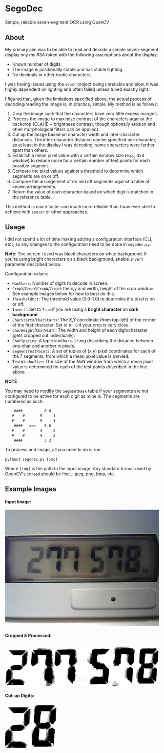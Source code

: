 # SegoDec

Simple, reliable seven-segment OCR using OpenCV

## About

My primary aim was to be able to read and decode a simple seven-segment display ony my RSA token with the following assumptions about the display:

* Known number of digits.
* The image is positionally stable and has stable lighting.
* No decimals or other exotic characters.

I was having issues using the `ssocr` project being unreliable and slow. It was highly dependent on lighting and often failed unless tuned exactly right.

I figured that, given the limitations specified above, the actual process of decoding/reading the image is, in practice, simple. My method is as follows:

1. Crop the image such that the characters have very little excess margins.
2. Process the image to maximize contrast of the characters against the backdrop (CLAHE + brightness contrast, though optionally erosion and other morphological filters can be applied).
3. Cut up the image based on character width and inter-character distances. The inter-character distance can be specified per-character, as at least in the display I was decoding, some characters were farther apart than others.
4. Establish a mean pixel value with a certain window size (e.g., 4x4 window) to reduce noise for a certain number of test points for each possible segment.
5. Compare the pixel values against a threshold to determine which segments are on or off.
6. Compare the arrangement of on and off segments against a table of known arrangements.
7. Return the value of each character based on which digit is matched in the reference table.

This method is much faster and much more reliable than I was ever able to achieve with `ssocer` or other approaches.

## Usage

I did not spend a lot of time making adding a configuration interface (CLI, etc), so any changes to the configuration need to be done in `segodec.py`.

**Note:** The screen I used was black characters on white background. If you're using bright characters on a black background, enable `Invert` parameter described below.

Configuration values:

* `NumChars`: Number of digits to decode in screen.
* `CropX`/`CropY`/`CropW`/`CropH`: the x,y and width, height of the crop window. See example images below for how to best do this.
* `ThresholdPct`: The threshold value (0.0-1.0) to determine if a pixel is on or off.
* `Invert`': Set to `True` if you are using a **bright character** on **dark background**.
* `CharStartX`/`CharStartY`: The X,Y coordinate (from top-left) of the corner of the first character. Set to `0, 0` if your crop is very close.
* `CharHeight`/`CharWidth`: The width and height of each digit/character (gets cropped out individually).
* `CharSpacing`: A tuple `NumChars-1` long describing the distance between one-char and another in pixels.
* `SegmentTestPoints`: A set of tuples of (x,y) pixel coordinates for each of the 7 segments, from which a mean pixel value is dervied.
* `TestWindowSize`: The size of the NxN window from which a mean pixel value is determined for each of the test points described in the line above.


**NOTE**

You may need to modify the `SegmentMask` table if your segments are not configured to be active for each digit as mine is. The segments are numbered as such:

        ####          0 0
       #    #       5     1
       #    #       5     1
        ####   ==>    6 6
       #    #       4     2
       #    #       4     2
        ####          3 3

To process and image, all you need to do is run:

`python3 segodec.py [img]` 

Where `[img]` is the path to the input image. Any standard format used by OpenCV's `imread` should be fine... jpeg, png, bmp, etc.

## Example Images

#### Input Image:

![Input Image](readme/input.jpg)

#### Cropped & Processed:

![Cropped and Processed](readme/processed.jpg)

#### Cut-up Digits:

![First Digit](readme/0.jpg) ![Last Digit](readme/5.jpg)
